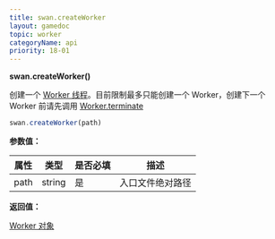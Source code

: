 ```yaml
---
title: swan.createWorker
layout: gamedoc
topic: worker
categoryName: api
priority: 18-01
---
```


**swan.createWorker()**

创建一个 [Worker 线程](/game/tutorials/worker/worker)。目前限制最多只能创建一个 Worker，创建下一个 Worker 前请先调用 [Worker.terminate](/game/api/worker/_workerObj/terminate/)

```js
swan.createWorker(path)
```

**参数值：**

|属性|类型|是否必填|描述|
|-|-|-|-|
|path|string|是|入口文件绝对路径|

**返回值：**

[Worker 对象](/game/api/worker/workerObj/)